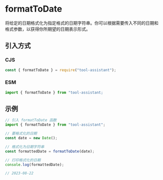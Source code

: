 # formatToDate

将给定的日期格式化为指定格式的日期字符串。你可以根据需要传入不同的日期和格式参数，以获得你所期望的日期表示形式。

## 引入方式

### CJS

```javascript
const { formatToDate } = require("tool-assistant");
```

### ESM

```javascript
import { formatToDate } from "tool-assistant;
```

## 示例

```javascript
// 引入 formatToDate 函数
import { formatToDate } from "tool-assistant";

// 要格式化的日期
const date = new Date();

// 格式化为日期字符串
const formattedDate = formatToDate(date);

// 打印格式化的日期
console.log(formattedDate);

// 2023-08-22
```
